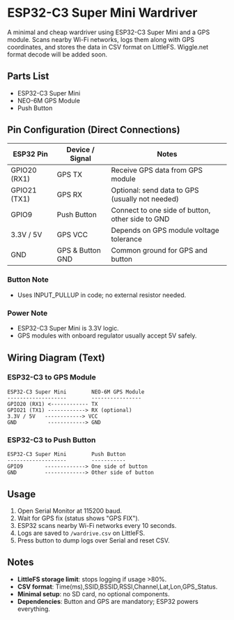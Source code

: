 # ESP32-C3 Super Mini Wardriver

A minimal and cheap wardriver using ESP32-C3 Super Mini and a GPS module. Scans nearby Wi-Fi networks, logs them along with GPS coordinates, and stores the data in CSV format on LittleFS.
Wiggle.net format decode will be added soon.

## Parts List

- ESP32-C3 Super Mini
- NEO-6M GPS Module
- Push Button

## Pin Configuration (Direct Connections)

| ESP32 Pin    | Device / Signal | Notes                                           |
|--------------|----------------|-------------------------------------------------|
| GPIO20 (RX1) | GPS TX         | Receive GPS data from GPS module                |
| GPIO21 (TX1) | GPS RX         | Optional: send data to GPS (usually not needed) |
| GPIO9        | Push Button    | Connect to one side of button, other side to GND |
| 3.3V / 5V    | GPS VCC        | Depends on GPS module voltage tolerance         |
| GND          | GPS & Button GND | Common ground for GPS and button              |

### Button Note
- Uses INPUT_PULLUP in code; no external resistor needed.

### Power Note
- ESP32-C3 Super Mini is 3.3V logic.
- GPS modules with onboard regulator usually accept 5V safely.

## Wiring Diagram (Text)

### ESP32-C3 to GPS Module
```
ESP32-C3 Super Mini        NEO-6M GPS Module
-------------------        ----------------
GPIO20 (RX1) <------------ TX
GPIO21 (TX1) ------------> RX (optional)
3.3V / 5V   ------------> VCC
GND          ------------> GND
```

### ESP32-C3 to Push Button
```
ESP32-C3 Super Mini        Push Button
-------------------        -----------
GPIO9       -------------> One side of button
GND         -------------> Other side of button
```

## Usage

1. Open Serial Monitor at 115200 baud.
2. Wait for GPS fix (status shows "GPS FIX").
3. ESP32 scans nearby Wi-Fi networks every 10 seconds.
4. Logs are saved to `/wardrive.csv` on LittleFS.
5. Press button to dump logs over Serial and reset CSV.

## Notes

- **LittleFS storage limit**: stops logging if usage >80%.
- **CSV format**: Time(ms),SSID,BSSID,RSSI,Channel,Lat,Lon,GPS_Status.
- **Minimal setup**: no SD card, no optional components.
- **Dependencies**: Button and GPS are mandatory; ESP32 powers everything.
